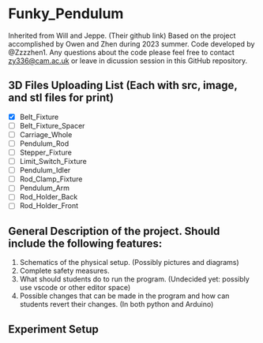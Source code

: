 # Funky_Pendulum
Inherited from Will and Jeppe. (Their github link)
Based on the project accomplished by Owen and Zhen during 2023 summer. Code developed by @Zzzzhen1. 
Any questions about the code please feel free to contact zy336@cam.ac.uk or leave in
dicussion session in this GitHub repository.

## 3D Files Uploading List (Each with src, image, and stl files for print)
- [x] Belt_Fixture
- [ ] Belt_Fixture_Spacer
- [ ] Carriage_Whole
- [ ] Pendulum_Rod
- [ ] Stepper_Fixture
- [ ] Limit_Switch_Fixture
- [ ] Pendulum_Idler
- [ ] Rod_Clamp_Fixture
- [ ] Pendulum_Arm
- [ ] Rod_Holder_Back
- [ ] Rod_Holder_Front
 
## General Description of the project. Should include the following features:

1. Schematics of the physical setup. (Possibly pictures and diagrams)
2. Complete safety measures.
3. What should students do to run the program. (Undecided yet: possibly use vscode or other editor space)
4. Possible changes that can be made in the program and how can students revert their changes. (In both python and Arduino)

## Experiment Setup

